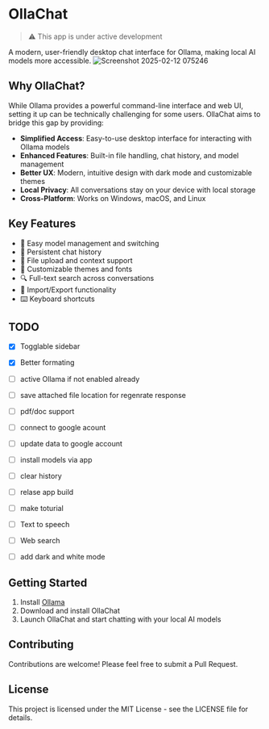 # OllaChat

> ⚠️ This app is under active development

A modern, user-friendly desktop chat interface for Ollama, making local AI models more accessible.
![Screenshot 2025-02-12 075246](https://github.com/user-attachments/assets/8dfb93b7-05eb-4d82-9944-a11d055d0822)

## Why OllaChat?

While Ollama provides a powerful command-line interface and web UI, setting it up can be technically challenging for some users. OllaChat aims to bridge this gap by providing:

- **Simplified Access**: Easy-to-use desktop interface for interacting with Ollama models
- **Enhanced Features**: Built-in file handling, chat history, and model management
- **Better UX**: Modern, intuitive design with dark mode and customizable themes
- **Local Privacy**: All conversations stay on your device with local storage
- **Cross-Platform**: Works on Windows, macOS, and Linux

## Key Features

- 🤖 Easy model management and switching
- 💬 Persistent chat history
- 📁 File upload and context support
- 🎨 Customizable themes and fonts
- 🔍 Full-text search across conversations
- 💾 Import/Export functionality
- ⌨️ Keyboard shortcuts

## TODO

- [X] Togglable sidebar
- [X] Better formating
- [ ] active Ollama if not enabled already
- [ ] save attached file location for regenrate response
- [ ] pdf/doc support
- [ ] connect to google acount 
- [ ] update data to google account
- [ ] install models via app
- [ ] clear history
- [ ] relase app build
- [ ] make toturial 
- [ ] Text to speech
- [ ] Web search
- [ ] add dark and white mode




## Getting Started

1. Install [Ollama](https://ollama.ai)
2. Download and install OllaChat
3. Launch OllaChat and start chatting with your local AI models

## Contributing

Contributions are welcome! Please feel free to submit a Pull Request.

## License

This project is licensed under the MIT License - see the LICENSE file for details. 
